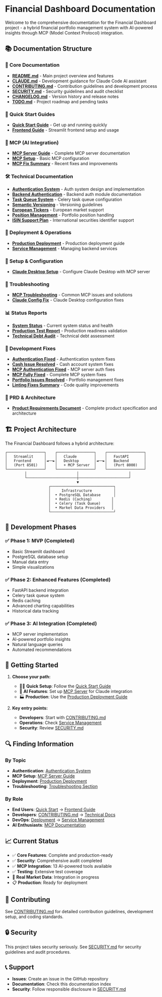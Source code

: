 # Financial Dashboard Documentation

Welcome to the comprehensive documentation for the Financial Dashboard project - a hybrid financial portfolio management system with AI-powered insights through MCP (Model Context Protocol) integration.

## 📚 Documentation Structure

### 📖 Core Documentation
- [**README.md**](../README.md) - Main project overview and features
- [**CLAUDE.md**](CLAUDE.md) - Development guidance for Claude Code AI assistant
- [**CONTRIBUTING.md**](CONTRIBUTING.md) - Contribution guidelines and development process
- [**SECURITY.md**](SECURITY.md) - Security guidelines and audit checklist
- [**CHANGELOG.md**](CHANGELOG.md) - Version history and release notes
- [**TODO.md**](TODO.md) - Project roadmap and pending tasks

### 🚀 Quick Start Guides
- [**Quick Start Guide**](guides/QUICK_START.md) - Get up and running quickly
- [**Frontend Guide**](guides/FRONTEND_GUIDE.md) - Streamlit frontend setup and usage

### 🤖 MCP (AI Integration)
- [**MCP Server Guide**](mcp/MCP_SERVER.md) - Complete MCP server documentation
- [**MCP Setup**](mcp/MCP_SETUP.md) - Basic MCP configuration
- [**MCP Fix Summary**](mcp/MCP_SERVER_FIX_SUMMARY.md) - Recent fixes and improvements

### 🛠️ Technical Documentation
- [**Authentication System**](technical/AUTHENTICATION.md) - Auth system design and implementation
- [**Backend Authentication**](technical/BACKEND_AUTH.md) - Backend auth module documentation
- [**Task Queue System**](technical/TASK_QUEUE.md) - Celery task queue configuration
- [**Semantic Versioning**](technical/SEMANTIC_VERSIONING.md) - Versioning guidelines
- [**European Tickers**](technical/EUROPEAN_TICKERS.md) - European market support
- [**Position Management**](technical/POSITION_MANAGEMENT.md) - Portfolio position handling
- [**ISIN Support Plan**](technical/isin_support_plan.md) - International securities identifier support

### 🚢 Deployment & Operations
- [**Production Deployment**](deployment/PRODUCTION_DEPLOYMENT.md) - Production deployment guide
- [**Service Management**](deployment/SERVICE_MANAGEMENT.md) - Managing backend services

### 🔧 Setup & Configuration
- [**Claude Desktop Setup**](setup/CLAUDE_DESKTOP_SETUP.md) - Configure Claude Desktop with MCP server

### 🐛 Troubleshooting
- [**MCP Troubleshooting**](troubleshooting/MCP_TROUBLESHOOTING.md) - Common MCP issues and solutions
- [**Claude Config Fix**](troubleshooting/CLAUDE_CONFIG_FIX.md) - Claude Desktop configuration fixes

### 📊 Status Reports
- [**System Status**](status/SYSTEM_STATUS.md) - Current system status and health
- [**Production Test Report**](status/PRODUCTION_TEST_REPORT.md) - Production readiness validation
- [**Technical Debt Audit**](status/technical_debt_audit.md) - Technical debt assessment

### 🔨 Development Fixes
- [**Authentication Fixed**](fixes/AUTHENTICATION_FIXED.md) - Authentication system fixes
- [**Cash Issue Resolved**](fixes/CASH_ISSUE_RESOLVED.md) - Cash account system fixes
- [**MCP Authentication Fixed**](fixes/MCP_AUTHENTICATION_FIXED.md) - MCP server auth fixes
- [**MCP Fully Fixed**](fixes/MCP_FULLY_FIXED.md) - Complete MCP system fixes
- [**Portfolio Issues Resolved**](fixes/PORTFOLIO_ISSUES_RESOLVED.md) - Portfolio management fixes
- [**Linting Fixes Summary**](fixes/linting_fixes_summary.md) - Code quality improvements

### 📄 PRD & Architecture
- [**Product Requirements Document**](PRD.md) - Complete product specification and architecture

## 🏗️ Project Architecture

The Financial Dashboard follows a hybrid architecture:

```
┌─────────────────┐    ┌─────────────────┐    ┌─────────────────┐
│   Streamlit     │    │   Claude        │    │   FastAPI       │
│   Frontend      │◄──►│   Desktop       │◄──►│   Backend       │
│   (Port 8501)   │    │   + MCP Server  │    │   (Port 8000)   │
└─────────────────┘    └─────────────────┘    └─────────────────┘
         │                       │                       │
         └───────────────────────┼───────────────────────┘
                                 ▼
                    ┌─────────────────────────────┐
                    │     Infrastructure          │
                    │  • PostgreSQL Database      │
                    │  • Redis (Caching)         │
                    │  • Celery (Task Queue)     │
                    │  • Market Data Providers   │
                    └─────────────────────────────┘
```

## 🎯 Development Phases

### ✅ Phase 1: MVP (Completed)
- Basic Streamlit dashboard
- PostgreSQL database setup
- Manual data entry
- Simple visualizations

### ✅ Phase 2: Enhanced Features (Completed)
- FastAPI backend integration
- Celery task queue system
- Redis caching
- Advanced charting capabilities
- Historical data tracking

### ✅ Phase 3: AI Integration (Completed)
- MCP server implementation
- AI-powered portfolio insights
- Natural language queries
- Automated recommendations

## 🚀 Getting Started

1. **Choose your path:**
   - 🏃‍♂️ **Quick Setup**: Follow the [Quick Start Guide](guides/QUICK_START.md)
   - 🤖 **AI Features**: Set up [MCP Server](mcp/MCP_SERVER.md) for Claude integration
   - 🏭 **Production**: Use the [Production Deployment Guide](deployment/PRODUCTION_DEPLOYMENT.md)

2. **Key entry points:**
   - **Developers**: Start with [CONTRIBUTING.md](CONTRIBUTING.md)
   - **Operations**: Check [Service Management](deployment/SERVICE_MANAGEMENT.md)
   - **Security**: Review [SECURITY.md](SECURITY.md)

## 🔍 Finding Information

### By Topic
- **Authentication**: [Authentication System](technical/AUTHENTICATION.md)
- **MCP Setup**: [MCP Server Guide](mcp/MCP_SERVER.md)
- **Deployment**: [Production Deployment](deployment/PRODUCTION_DEPLOYMENT.md)
- **Troubleshooting**: [Troubleshooting Section](#-troubleshooting)

### By Role
- **End Users**: [Quick Start](guides/QUICK_START.md) → [Frontend Guide](guides/FRONTEND_GUIDE.md)
- **Developers**: [CONTRIBUTING.md](CONTRIBUTING.md) → [Technical Docs](#-technical-documentation)
- **DevOps**: [Deployment](#-deployment--operations) → [Service Management](deployment/SERVICE_MANAGEMENT.md)
- **AI Enthusiasts**: [MCP Documentation](#-mcp-ai-integration)

## 📈 Current Status

- ✅ **Core Features**: Complete and production-ready
- ✅ **Security**: Comprehensive audit completed
- ✅ **MCP Integration**: 13 AI-powered tools available
- ✅ **Testing**: Extensive test coverage
- 🔄 **Real Market Data**: Integration in progress
- 📋 **Production**: Ready for deployment

## 🤝 Contributing

See [CONTRIBUTING.md](CONTRIBUTING.md) for detailed contribution guidelines, development setup, and coding standards.

## 🔒 Security

This project takes security seriously. See [SECURITY.md](SECURITY.md) for security guidelines and audit procedures.

## 📞 Support

- **Issues**: Create an issue in the GitHub repository
- **Documentation**: Check this documentation index
- **Security**: Follow responsible disclosure in [SECURITY.md](SECURITY.md)

